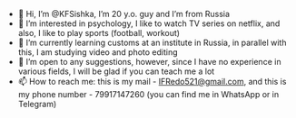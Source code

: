 - 👋 Hi, I’m @KFSishka, I’m 20 y.o. guy and I’m from Russia
- 👀 I’m interested in psychology, I like to watch TV series on netflix, and also, I like to play sports (football, workout)
- 🌱 I’m currently learning customs at an institute in Russia, in parallel with this, I am studying video and photo editing
- 💞️ I’m open to any suggestions, however, since I have no experience in various fields, I will be glad if you can teach me a lot
- 📫 How to reach me: this is my mail - IFRedo521@gmail.com, and this is my phone number - 79917147260 (you can find me in WhatsApp or in Telegram)

<!---
KFSishka/KFSishka is a ✨ special ✨ repository because its `README.md` (this file) appears on your GitHub profile.
You can click the Preview link to take a look at your changes.
--->
